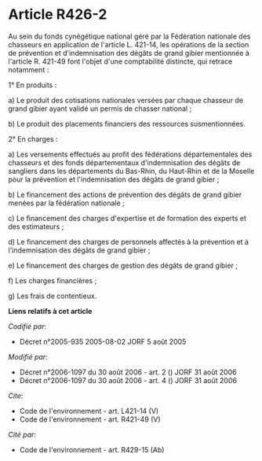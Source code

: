 # Article R426-2

Au sein du fonds cynégétique national géré par la Fédération nationale des chasseurs en application de l'article L. 421-14,
les opérations de la section de prévention et d'indemnisation des dégâts de grand gibier mentionnée à l'article R. 421-49
font l'objet d'une comptabilité distincte, qui retrace notamment : 

1° En produits : 

a) Le produit des cotisations nationales versées par chaque chasseur de grand gibier ayant validé un permis de chasser
national ; 

b) Le produit des placements financiers des ressources susmentionnées. 

2° En charges : 

a) Les versements effectués au profit des fédérations départementales des chasseurs et des fonds départementaux
d'indemnisation des dégâts de sangliers dans les départements du Bas-Rhin, du Haut-Rhin et de la Moselle pour la prévention
et l'indemnisation des dégâts de grand gibier ; 

b) Le financement des actions de prévention des dégâts de grand gibier menées par la fédération nationale ; 

c) Le financement des charges d'expertise et de formation des experts et des estimateurs ; 

d) Le financement des charges de personnels affectés à la prévention et à l'indemnisation des dégâts de grand gibier ; 

e) Le financement des charges de gestion des dégâts de grand gibier ; 

f) Les charges financières ; 

g) Les frais de contentieux.

**Liens relatifs à cet article**

_Codifié par_:

  - Décret n°2005-935 2005-08-02 JORF 5 août 2005

_Modifié par_:

  - Décret n°2006-1097 du 30 août 2006 - art. 2 () JORF 31 août 2006
  - Décret n°2006-1097 du 30 août 2006 - art. 4 () JORF 31 août 2006

_Cite_:

  - Code de l'environnement - art. L421-14 (V)
  - Code de l'environnement - art. R421-49 (V)

_Cité par_:

  - Code de l'environnement - art. R429-15 (Ab)
